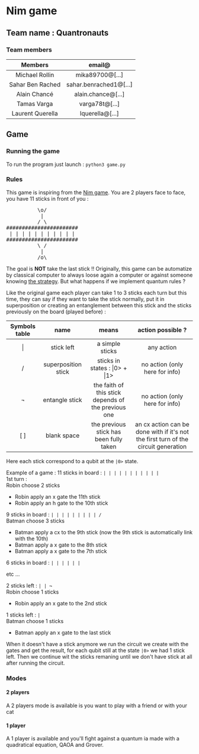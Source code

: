 # Nim game
## Team name : Quantronauts
### Team members
<table>
	<thead>
		<tr>
			<th align="center">Members</th>
			<th align="center">email@</th>
		</tr>
	</thead>
	<tbody>
		<tr>
			<td align="center">Michael Rollin</td>
			<td align="center">mika89700@[...]</td>
		</tr>
		<tr>
			<td align="center">Sahar Ben Rached</td>
			<td align="center">sahar.benrached1@[...]</td>
		</tr>
		<tr>
			<td align="center">Alain Chancé</td>
			<td align="center">alain.chance@[...]</td>
		</tr>
		<tr>
			<td align="center">Tamas Varga</td>
			<td align="center">varga78t@[...]</td>
		</tr>
    <tr>
			<td align="center">Laurent Querella</td>
			<td align="center">lquerella@[...]</td>
		</tr>
	</tbody>
</table>

## Game
### Running the game
To run the program just launch : `python3 game.py`

### Rules
This game is inspiring from the [Nim game](https://en.wikipedia.org/wiki/Nim). You are 2 players face to face, you have 11 sticks in front of you :
<pre>
          \o/
           |
          / \
#######################
 | | | | | | | | | | | 
#######################
          \ /
           |
          /o\
</pre>
The goal is **NOT** take the last stick !!
Originally, this game can be automatize by classical computer to always loose again a computer or against someone knowing [the strategy](https://en.wikipedia.org/wiki/Modular_arithmetic#Congruence).
But what happens if we implement quantum rules ?

Like the original game each player can take 1 to 3 sticks each turn but this time, they can say if they want to take the stick normally, put it in superposition or creating an entanglement between this stick and the sticks previously on the board (played before) :
<table>
	<thead>
		<tr>
			<th align="center">Symbols table</th>
			<th align="center">name</th>
			<th align="center">means</th>
			<th align="center">action possible ?</th>
		</tr>
	</thead>
	<tbody>
		<tr>
			<td align="center">|</td>
			<td align="center">stick left</td>
			<td align="center">a simple sticks</td>
			<td align="center">any action</td>
		</tr>
		<tr>
			<td align="center">/</td>
			<td align="center">superposition stick</td>
			<td align="center">sticks in states : |0> + |1></td>
			<td align="center">no action (only here for info)</td>
		</tr>
		<tr>
			<td align="center">¬</td>
			<td align="center">entangle stick</td>
			<td align="center">the faith of this stick depends of the previous one</td>
			<td align="center">no action (only here for info)</td>
		</tr>
		<tr>
			<td align="center">[ ]</td>
			<td align="center">blank space</td>
			<td align="center">the previous stick has been fully taken</td>
			<td align="center">an cx action can be done with if it's not the first turn of the circuit generation</td>
		</tr>
	</tbody>
</table>

Here each stick correspond to a qubit at the `|0>` state.

Example of a game :
11 sticks in board : `| | | | | | | | | | |`  
1st turn :  
Robin choose 2 sticks
  - Robin apply an x gate the 11th stick
  - Robin apply an h gate to the 10th stick

9 sticks in board : `| | | | | | | | | /`  
Batman choose 3 sticks  
  - Batman apply a cx to the 9th stick (now the 9th stick is automatically link with the 10th)
  - Batman apply a x gate to the 8th stick
  - Batman apply a x gate to the 7th stick

6 sticks in board : `| | | | | |`

etc ...

2 sticks left : `| | ¬`  
Robin choose 1 sticks
  - Robin apply an x gate to the 2nd stick

1 sticks left : `|`  
Batman choose 1 sticks
  - Batman apply an x gate to the last stick

When it doesn't have a stick anymore we run the circuit we create with the gates and get the result, for each qubit still at the state `|0>` we had 1 stick left.
Then we continue wit the sticks remaning until we don't have stick at all after running the circuit.

### Modes
#### 2 players
A 2 players mode is available is you want to play with a friend or with your cat
#### 1 player
A 1 player is available and you'll fight against a quantum ia made with a quadratical equation, QAOA and Grover.

